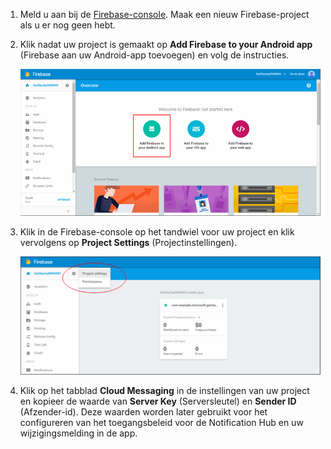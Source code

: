

1. Meld u aan bij de [Firebase-console](https://firebase.google.com/console/). Maak een nieuw Firebase-project als u er nog geen hebt.
2. Klik nadat uw project is gemaakt op **Add Firebase to your Android app** (Firebase aan uw Android-app toevoegen) en volg de instructies.

    ![](./media/notification-hubs-enable-firebase-cloud-messaging/notification-hubs-add-firebase-to-android-app.png)

3. Klik in de Firebase-console op het tandwiel voor uw project en klik vervolgens op **Project Settings** (Projectinstellingen).

    ![](./media/notification-hubs-enable-firebase-cloud-messaging/notification-hubs-firebase-console-project-settings.png)

4. Klik op het tabblad **Cloud Messaging** in de instellingen van uw project en kopieer de waarde van **Server Key** (Serversleutel) en **Sender ID** (Afzender-id).  Deze waarden worden later gebruikt voor het configureren van het toegangsbeleid voor de Notification Hub en uw wijzigingsmelding in de app.
  

<!--HONumber=Sep16_HO3-->


